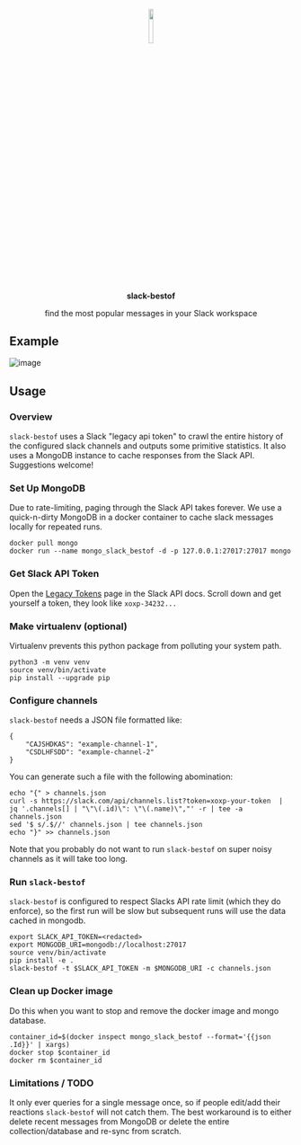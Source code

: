 <p align="center"><img width=12.5% src="https://user-images.githubusercontent.com/3114081/70684811-45182280-1c5c-11ea-8002-599735909b4e.png"></p>
<p align="center"><strong>slack-bestof</strong></p>
<p align="center"> find the most popular messages in your Slack workspace </p>

## Example

![image](https://user-images.githubusercontent.com/3114081/70684708-e81c6c80-1c5b-11ea-9aa4-ceb9537db779.png)

## Usage

### Overview
`slack-bestof` uses a Slack "legacy api token" to crawl the entire history of the configured slack channels and outputs some primitive statistics. It also uses a MongoDB instance to cache responses from the Slack API. Suggestions welcome!

### Set Up MongoDB

Due to rate-limiting, paging through the Slack API takes forever. We use a quick-n-dirty MongoDB in a docker container to cache slack messages locally for repeated runs.

```shell
docker pull mongo
docker run --name mongo_slack_bestof -d -p 127.0.0.1:27017:27017 mongo
```

### Get Slack API Token
Open the [Legacy Tokens](https://api.slack.com/custom-integrations/legacy-tokens) page in the Slack API docs. Scroll down and get yourself a token, they look like `xoxp-34232...`

### Make virtualenv (optional)
Virtualenv prevents this python package from polluting your system path.

```shell
python3 -m venv venv
source venv/bin/activate
pip install --upgrade pip
```


### Configure channels
`slack-bestof` needs a JSON file formatted like:
```
{
    "CAJSHDKAS": "example-channel-1",
    "CSDLHFSDD": "example-channel-2"
}
``` 

You can generate such a file with the following abomination:
```
echo "{" > channels.json
curl -s https://slack.com/api/channels.list?token=xoxp-your-token  | jq '.channels[] | "\"\(.id)\": \"\(.name)\","' -r | tee -a channels.json
sed '$ s/.$//' channels.json | tee channels.json
echo "}" >> channels.json
```

Note that you probably do not want to run `slack-bestof` on super noisy channels as it will take too long.

### Run `slack-bestof`

`slack-bestof` is configured to respect Slacks API rate limit (which they do enforce), so the first run will be slow but subsequent runs will use the data cached in mongodb.

```shell
export SLACK_API_TOKEN=<redacted>
export MONGODB_URI=mongodb://localhost:27017
source venv/bin/activate
pip install -e .
slack-bestof -t $SLACK_API_TOKEN -m $MONGODB_URI -c channels.json
```

### Clean up Docker image
Do this when you want to stop and remove the docker image and mongo database.

```shell
container_id=$(docker inspect mongo_slack_bestof --format='{{json .Id}}' | xargs)
docker stop $container_id
docker rm $container_id
```

### Limitations / TODO
It only ever queries for a single message once, so if people edit/add their reactions `slack-bestof` will not catch them. The best workaround is to either delete recent messages from MongoDB or delete the entire collection/database and re-sync from scratch.
